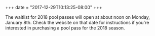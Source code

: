 +++
date = "2017-12-29T10:13:25-08:00"
+++

The waitlist for 2018 pool passes will open at about noon on Monday, January 8th. Check the website on that date for instructions if you're interested in purchasing a pool pass for the 2018 season.

